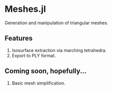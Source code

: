 # Meshes.jl

Generation and manipulation of triangular meshes.

## Features

1. Isosurface extraction via marching tetrahedra.
2. Export to PLY format.

## Coming soon, hopefully...

1. Basic mesh simplification.
